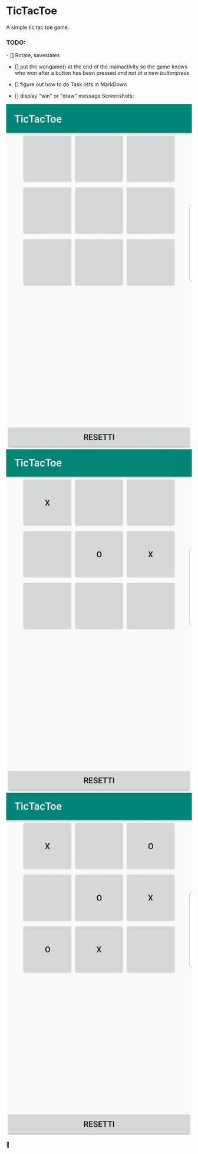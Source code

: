 # TicTacToe

A simple tic tac toe game.
<h3>TODO:</h3>
- [] Rotate, savestates

- [] put the wongame() at the end of the mainactivity so the game knows who won after a button has been pressed _and not at a new buttonpress_

- [] figure out how to do Task lists in MarkDown

- [] display "win" or "draw" message
Screenshots:

![screenshot](/data/screenshot0.jpg)
![screenshot](/data/screenshot1.jpg)
![screenshot](/data/screenshot2.jpg)

:new_moon_with_face:
